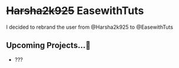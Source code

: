 # ~~Harsha2k925~~ EasewithTuts
 I decided to rebrand the user from @Harsha2k925 to 
@EasewithTuts

## Upcoming Projects...👀

* ???

